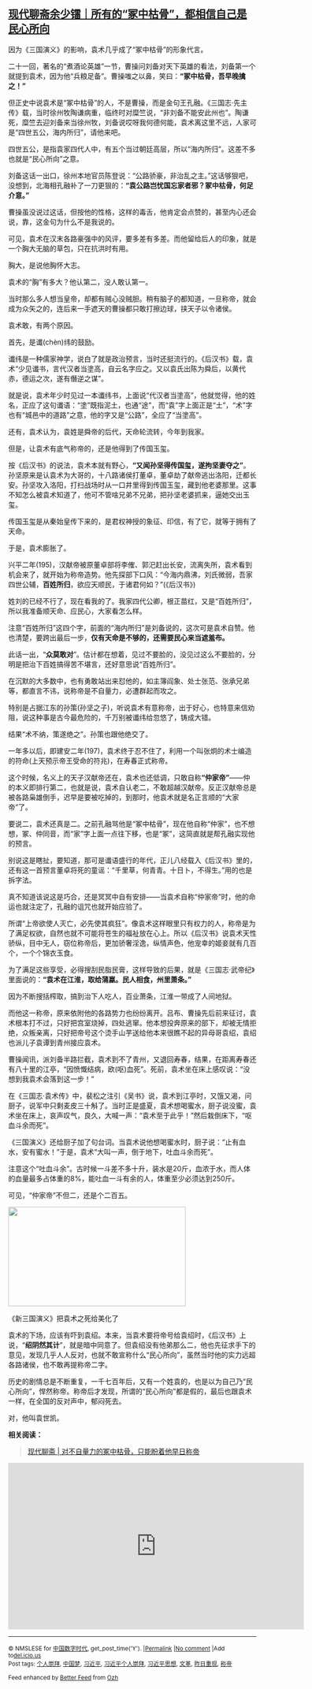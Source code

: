 <!--1593599042000-->
[现代聊斋余少镭｜所有的“冢中枯骨”，都相信自己是民心所向](https://chinadigitaltimes.net/chinese/2020/07/%e7%8e%b0%e4%bb%a3%e8%81%8a%e6%96%8b%e4%bd%99%e5%b0%91%e9%95%ad%ef%bd%9c%e6%89%80%e6%9c%89%e7%9a%84%e5%86%a2%e4%b8%ad%e6%9e%af%e9%aa%a8%ef%bc%8c%e9%83%bd%e7%9b%b8%e4%bf%a1%e8%87%aa/)
------

<p>因为《三国演义》的影响，袁术几乎成了“冢中枯骨”的形象代言。</p><p>二十一回，著名的“煮酒论英雄”一节，曹操问刘备对天下英雄的看法，刘备第一个就提到袁术，因为他“兵粮足备”。曹操嗤之以鼻，笑曰：<strong>“冢中枯骨，吾早晚擒之！”</strong></p><p>但正史中说袁术是“冢中枯骨”的人，不是曹操，而是金句王孔融。《三国志·先主传》载，当时徐州牧陶谦病重，临终时对糜竺说，“非刘备不能安此州也”。陶谦死，糜竺去迎刘备来当徐州牧，刘备说哎呀我何德何能，袁术离这里不远，人家可是“四世五公，海内所归”，请他来吧。</p><p>四世五公，是指袁家四代人中，有五个当过朝廷高层，所以“海内所归”。这差不多也就是“民心所向”之意。</p><p>刘备这话一出口，徐州本地官员陈登说：“公路骄豪，非治乱之主。”这话够狠吧，没想到，北海相孔融补了一刀更狠的：<strong>“袁公路岂忧国忘家者邪？冢中枯骨，何足介意。”</strong></p><p>曹操虽没说过这话，但按他的性格，这样的毒舌，他肯定会点赞的，甚至内心还会说，靠，这金句为什么不是我说的。</p><p>可见，袁术在汉末各路豪强中的风评，要多差有多差。而他留给后人的印象，就是一个胸大无脑的草包，只在抗洪时有用。</p><p>胸大，是说他胸怀大志。</p><p>袁术的“胸”有多大？他认第二，没人敢认第一。</p><p>当时那么多人想当皇帝，却都有贼心没贼胆。稍有脑子的都知道，一旦称帝，就会成为众矢之的，连后来一手遮天的曹操都只敢打擦边球，挟天子以令诸侯。</p><p>袁术敢，有两个原因。</p><p>首先，是谶(chèn)纬的鼓励。</p><p>谶纬是一种儒家神学，说白了就是政治预言，当时还挺流行的。《后汉书》载，袁术“少见谶书，言代汉者当塗高，自云名字应之。又以袁氏出陈为舜后，以黄代赤，德运之次，遂有僭逆之谋”。</p><p>就是说，袁术年少时见过一本谶纬书，上面说“代汉者当塗高”，他就觉得，他的姓名，正应了这句谶语：“塗”既指泥土，也通“途”，而“袁”字上面正是“土”，“术”字也有“城邑中的道路”之意，他的字又是“公路”，全应了“当塗高”。</p><p>还有，袁术认为，袁姓是舜帝的后代，天命轮流转，今年到我家。</p><p>但是，让袁术有底气称帝的，还是他得到了传国玉玺。</p><p>按《后汉书》的说法，袁术本就有野心，<strong>“又闻孙坚得传国玺，遂拘坚妻夺之”</strong>。孙坚原来是认袁术为大哥的，十八路诸侯打董卓，董卓劫了献帝逃出洛阳，迁都长安。孙坚攻入洛阳，打扫战场时从一口井里得到传国玉玺，藏到他老婆那里。这事不知怎么被袁术知道了，他可不管啥兄弟不兄弟，把孙坚老婆抓来，逼她交出玉玺。</p><p>传国玉玺是从秦始皇传下来的，是君权神授的象征、印信，有了它，就等于拥有了天命。</p><p>于是，袁术膨胀了。</p><p>兴平二年(195)，汉献帝被原董卓部将李傕、郭汜赶出长安，流离失所，袁术看到机会来了，就开始为称帝造势。他先探部下口风：“今海内鼎沸，刘氏微弱，吾家四世公辅，<strong>百姓所归</strong>，欲应天顺民，于诸君何如？”(《后汉书》)</p><p>姓刘的已经不行了，现在看我的了。我家四代公卿，根正苗红，又是“百姓所归”，所以我准备顺天命、应民心，大家看怎么样。</p><p>注意“百姓所归”这四个字，前面的“海内所归”是刘备说的，这次可是袁术自赞。他也清楚，要跨出最后一步，<strong>仅有天命是不够的，还需要民心来当遮羞布。</strong></p><p>此话一出，“<strong>众莫敢对</strong>”。估计都在想着，见过不要脸的，没见过这么不要脸的，分明是把治下百姓搞得苦不堪言，还好意思说“百姓所归”。</p><p>在沉默的大多数中，也有勇敢站出来怼他的，如主簿阎象、处士张范、张承兄弟等，都直言不讳，说称帝是不自量力，必遭群起而攻之。</p><p>特别是占据江东的孙策(孙坚之子)，听说袁术有意称帝，出于好心，也特意来信劝阻，说这种事是古今最危险的，千万别被谶纬给忽悠了，铸成大错。</p><p>结果“术不纳，策遂绝之”。孙策也跟他绝交了。</p><p>一年多以后，即建安二年(197)，袁术终于忍不住了，利用一个叫张炯的术士编造的符命(上天预示帝王受命的符兆)，在寿春正式称帝。</p><p>这个时候，名义上的天子汉献帝还在，袁术也还低调，只敢自称<strong>“仲家帝”</strong>——仲的本义即排行第二，也就是说，袁术自认老二，不敢超越汉献帝。反正汉献帝总是被各路枭雄倒手，迟早是要被吃掉的，到那时，他袁术就是名正言顺的“大家帝”了。</p><p>要说二，袁术还真是二。之前孔融骂他是“冢中枯骨”，现在他自称“仲家”，也不想想，冢、仲同音，而“家”字上面一点往下移，也是“冢”，这简直就是帮孔融实现他的预言。</p><p>别说这是瞎扯，要知道，那可是谶语盛行的年代，正儿八经载入《后汉书》里的，还有这一首预言董卓将死的童谣：“千里草，何青青。十日卜，不得生。”用的也是拆字法。</p><p>真不知道该说这是巧合，还是冥冥中自有安排——当袁术自称“仲家帝”时，他的命运也就注定了，孔融的诅咒也就开始应验了。</p><p>所谓“上帝欲使人灭亡，必先使其疯狂”。像袁术这样眼里只有权力的人，称帝是为了满足权欲，自然也就不可能将苍生的福祉放在心上。所以《后汉书》说袁术天性骄纵，目中无人，窃位称帝后，更加骄奢淫逸，纵情声色，他宠幸的姬妾就有几百个，一个个锦衣玉食。</p><p>为了满足这些享受，必得搜刮民脂民膏，这样导致的后果，就是《三国志·武帝纪》里面说的：<strong>“袁术在江淮，取给蒲蠃。民人相食，州里萧条。”</strong></p><p>因为不断搜括榨取，搞到治下人吃人，百业萧条，江淮一带成了人间地狱。</p><p>而他这一称帝，原来依附他的各路势力也纷纷离开。吕布、曹操先后前来征讨，袁术根本打不过，只好把宫室烧掉，四处逃窜。他本想投奔原来的部下，却被无情拒绝，众叛亲离，只好把帝号这个烫手山芋送给他本来很瞧不起的异母哥袁绍，袁绍也派儿子袁谭到青州接应袁术。</p><p>曹操闻讯，派刘备半路拦截，袁术到不了青州，又退回寿春，结果，在距离寿春还有八十里的江亭，“因愤慨结病，欧(呕)血死”。死前，袁术坐在床上感叹说：“没想到我袁术会落到这一步！”</p><p>在《三国志·袁术传》中，裴松之注引《吴书》说，袁术到江亭时，又饿又渴，问厨子，说军中只剩麦皮三十斛了。当时正是盛夏，袁术想喝蜜水，厨子说没蜜，袁术坐在床上，哀声叹气，良久，大喊一声：“袁术至于此乎！”然后栽倒床下，“呕血斗余而死”。</p><p>《三国演义》还给厨子加了句台词。当袁术说他想喝蜜水时，厨子说：“止有血水，安有蜜水！”于是，袁术“大叫一声，倒于地下，吐血斗余而死”。</p><p>注意这个“吐血斗余”。古时候一斗差不多十升，装水是20斤，血浓于水，而人体的血量最多占体重的8%，能吐血一斗有余的人，体重至少必须达到250斤。</p><p>可见，“仲家帝”不但二，还是个二百五。</p><div style="width: 370px" class="wp-caption aligncenter"><img src="https://chinadigitaltimes.net/chinese/files/2019/09/%E8%A2%81%E6%9C%AF3.gif" alt="" width="360" height="202" /><p class="wp-caption-text">《新三国演义》把袁术之死给美化了</p></div><p>袁术的下场，应该有吓到袁绍。本来，当袁术要将帝号给袁绍时，《后汉书》上说，“<strong>绍阴然其计</strong>”，就是暗中同意了。但袁绍没有他弟那么二，他也先征求手下的意见，发现几乎人人反对，也就不敢宣称什么“民心所向”，虽然当时他的实力远超各路诸侯，也不敢再提称帝二字。</p><p>历史的剧情总是不断重复，一千七百年后，又有一个姓袁的，也是以为自己乃“民心所向”，悍然称帝。称帝后才发现，所谓的“民心所向”都是假的，最后也跟袁术一样，在全国的反对声中，郁闷死去。</p><p>对，他叫袁世凯。</p><p><strong>相关阅读：</strong></p><blockquote class="wp-embedded-content" data-secret="zuOW0nv0i7"><p><a href="https://chinadigitaltimes.net/chinese/2019/09/%e7%8e%b0%e4%bb%a3%e8%81%8a%e6%96%8b-%e5%af%b9%e4%b8%8d%e8%87%aa%e9%87%8f%e5%8a%9b%e7%9a%84%e5%86%a2%e4%b8%ad%e6%9e%af%e9%aa%a8%ef%bc%8c%e5%8f%aa%e8%83%bd%e7%9b%bc%e7%9d%80%e4%bb%96%e6%97%a9/">现代聊斋 | 对不自量力的冢中枯骨，只能盼着他早日称帝</a></p></blockquote><p><iframe class="wp-embedded-content" sandbox="allow-scripts" security="restricted" title="《现代聊斋 | 对不自量力的冢中枯骨，只能盼着他早日称帝》—中国数字时代" src="https://chinadigitaltimes.net/chinese/2019/09/%e7%8e%b0%e4%bb%a3%e8%81%8a%e6%96%8b-%e5%af%b9%e4%b8%8d%e8%87%aa%e9%87%8f%e5%8a%9b%e7%9a%84%e5%86%a2%e4%b8%ad%e6%9e%af%e9%aa%a8%ef%bc%8c%e5%8f%aa%e8%83%bd%e7%9b%bc%e7%9d%80%e4%bb%96%e6%97%a9/embed/#?secret=zuOW0nv0i7" data-secret="zuOW0nv0i7" width="600" height="338" frameborder="0" marginwidth="0" marginheight="0" scrolling="no"></iframe></p><hr /><p><small>&copy; NMSLESE for <a href="https://chinadigitaltimes.net/chinese">中国数字时代</a>, get_post_time('Y'). |<a href="https://chinadigitaltimes.net/chinese/2020/07/%e7%8e%b0%e4%bb%a3%e8%81%8a%e6%96%8b%e4%bd%99%e5%b0%91%e9%95%ad%ef%bd%9c%e6%89%80%e6%9c%89%e7%9a%84%e5%86%a2%e4%b8%ad%e6%9e%af%e9%aa%a8%ef%bc%8c%e9%83%bd%e7%9b%b8%e4%bf%a1%e8%87%aa/">Permalink</a> |<a href="https://chinadigitaltimes.net/chinese/2020/07/%e7%8e%b0%e4%bb%a3%e8%81%8a%e6%96%8b%e4%bd%99%e5%b0%91%e9%95%ad%ef%bd%9c%e6%89%80%e6%9c%89%e7%9a%84%e5%86%a2%e4%b8%ad%e6%9e%af%e9%aa%a8%ef%bc%8c%e9%83%bd%e7%9b%b8%e4%bf%a1%e8%87%aa/#comments">No comment</a> |Add to<a href="http://del.icio.us/post?url=https://chinadigitaltimes.net/chinese/2020/07/%e7%8e%b0%e4%bb%a3%e8%81%8a%e6%96%8b%e4%bd%99%e5%b0%91%e9%95%ad%ef%bd%9c%e6%89%80%e6%9c%89%e7%9a%84%e5%86%a2%e4%b8%ad%e6%9e%af%e9%aa%a8%ef%bc%8c%e9%83%bd%e7%9b%b8%e4%bf%a1%e8%87%aa/&amp;title=现代聊斋余少镭｜所有的“冢中枯骨”，都相信自己是民心所向">del.icio.us</a><br/>Post tags: <a href="https://chinadigitaltimes.net/chinese/tag/%e4%b8%aa%e4%ba%ba%e5%b4%87%e6%8b%9c/" rel="tag">个人崇拜</a>, <a href="https://chinadigitaltimes.net/chinese/tag/%e4%b8%ad%e5%9b%bd%e6%a2%a6/" rel="tag">中国梦</a>, <a href="https://chinadigitaltimes.net/chinese/tag/%e4%b9%a0%e8%bf%91%e5%b9%b3/" rel="tag">习近平</a>, <a href="https://chinadigitaltimes.net/chinese/tag/%e4%b9%a0%e8%bf%91%e5%b9%b3%e4%b8%aa%e4%ba%ba%e5%b4%87%e6%8b%9c/" rel="tag">习近平个人崇拜</a>, <a href="https://chinadigitaltimes.net/chinese/tag/%e4%b9%a0%e8%bf%91%e5%b9%b3%e6%80%9d%e6%83%b3/" rel="tag">习近平思想</a>, <a href="https://chinadigitaltimes.net/chinese/tag/%e6%96%87%e9%9d%a9/" rel="tag">文革</a>, <a href="https://chinadigitaltimes.net/chinese/tag/%e6%98%a8%e6%97%a5%e9%87%8d%e7%8e%b0/" rel="tag">昨日重现</a>, <a href="https://chinadigitaltimes.net/chinese/tag/%e7%a7%b0%e5%b8%9d/" rel="tag">称帝</a><br/></small></p><p><small>Feed enhanced by <a href='http://planetozh.com/blog/my-projects/wordpress-plugin-better-feed-rss/'>Better Feed</a> from  <a href='http://planetozh.com/blog/'>Ozh</a></small></p>
